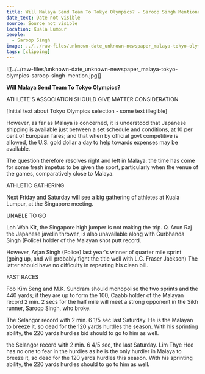 ```yaml
---
title: Will Malaya Send Team To Tokyo Olympics? - Saroop Singh Mentioned
date_text: Date not visible
source: Source not visible  
location: Kuala Lumpur
people:
  - Saroop Singh
image: ../../raw-files/unknown-date_unknown-newspaper_malaya-tokyo-olympics-saroop-singh-mention.jpg
tags: [clipping]
---
```


![[../../raw-files/unknown-date_unknown-newspaper_malaya-tokyo-olympics-saroop-singh-mention.jpg]]

**Will Malaya Send Team To Tokyo Olympics?**

ATHLETE'S ASSOCIATION SHOULD GIVE MATTER CONSIDERATION

[Initial text about Tokyo Olympics selection - some text illegible]

However, as far as Malaya is concerned, it is understood that Japanese shipping is available just between a set schedule and conditions, at 10 per cent of European fares; and that when by official govt competitive is allowed, the U.S. gold dollar a day to help towards expenses may be available.

The question therefore resolves right and left in Malaya: the time has come for some fresh impetus to be given the sport, particularly when the venue of the games, comparatively close to Malaya.

ATHLETIC GATHERING

Next Friday and Saturday will see a big gathering of athletes at Kuala Lumpur, at the Singapore meeting.

UNABLE TO GO

Loh Wah Kit, the Singapore high jumper is not making the trip. Q. Arun Raj the Japanese javelin thrower, is also unavailable along with Gurbhanda Singh (Police) holder of the Malayan shot putt record.

However, Arjan Singh (Police) last year's winner of quarter mile sprint (going up, and will probably fight the title well with L.C. Fraser Jackson) The latter should have no difficulty in repeating his clean bill.

FAST RACES

Fob Kim Seng and M.K. Sundram should monopolise the two sprints and the 440 yards; if they are up to form the 100, Caabb holder of the Malayan record 2 min. 2 secs for the half mile will meet a strong opponent in the Sikh runner, Saroop Singh, who broke.

The Selangor record with 2 min. 6 1/5 sec last Saturday. He is the Malayan to breeze it, so dead for the 120 yards hurdles the season. With his sprinting ability, the 220 yards hurdles bid should to go to him as well.

the Selangor record with 2 min. 6 4/5 sec, the last Saturday. Lim Thye Hee has no one to fear in the hurdles as he is the only hurdler in Malaya to breeze it, so dead for the 120 yards hurdles this season. With his sprinting ability, the 220 yards hurdles should to go to him as well.